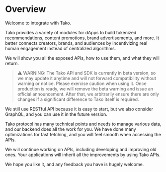 # Overview

Welcome to integrate with Tako.

Tako provides a variety of modules for dApps to build tokenized recommendations, content promotions, brand advertisements, and more. It better connects creators, brands, and audiences by incentivizing real human engagement instead of centralized algorithms.&#x20;

We will show you all the exposed APIs, how to use them, and what they will return.&#x20;

> ⚠️ WARNING: The Tako API and SDK is currently in beta version, so we may update it anytime and will not forward compatibility without warning or notice. Please exercise caution when using it. Once production is ready, we will remove the beta warning and issue an official announcement. After that, we arbitrarily ensure there are only changes if a significant difference to Tako itself is required.

We still use RESTful API because it is easy to start, but we also consider GraphQL, and you can use it in the future version.

Tako protocol has many technical points and needs to manage various data, and our backend does all the work for you. We have done many optimizations for fast fetching, and you will feel smooth when accessing the APIs.

We will continue working on APIs, including developing and improving old ones. Your applications will inherit all the improvements by using Tako APIs.

We hope you like it, and any feedback you have is hugely welcome.
